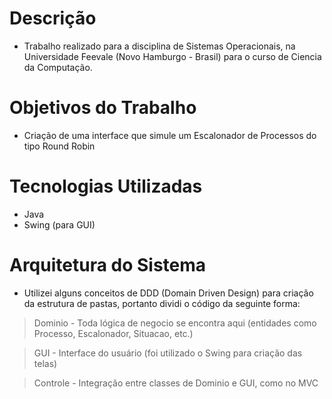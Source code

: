# Descrição
- Trabalho realizado para a disciplina de Sistemas Operacionais, na Universidade Feevale (Novo Hamburgo - Brasil) para o curso de Ciencia da Computação.

# Objetivos do Trabalho

- Criação de uma interface que simule um Escalonador de Processos do tipo Round Robin

# Tecnologias Utilizadas
- Java 
- Swing (para GUI)

# Arquitetura do Sistema
- Utilizei alguns conceitos de DDD (Domain Driven Design) para criação da estrutura de pastas, portanto dividi o código da seguinte forma:

> Dominio - Toda lógica de negocio se encontra aqui (entidades como Processo, Escalonador, Situacao, etc.)

> GUI - Interface do usuário (foi utilizado o Swing para criação das telas)

> Controle - Integração entre classes de Dominio e GUI, como no MVC

